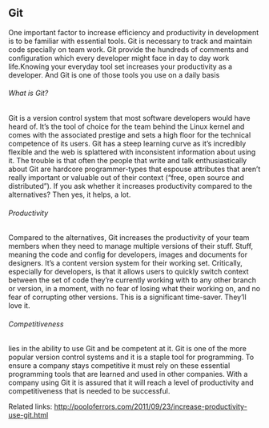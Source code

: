 ## Git
One important factor to increase efficiency and productivity in development is to be familiar with essential tools. Git is necessary to track and maintain code specially on team work. Git provide the hundreds of comments and configuration which every developer might face in day to day work life.Knowing your everyday tool set increases your productivity as a developer. And Git is one of those tools you use on a daily basis

###### What is Git?  
Git is a version control system that most software developers would have heard of. It’s the tool of choice for the team behind the Linux kernel and comes with the associated prestige and sets a high floor for the technical competence of its users.
Git has a steep learning curve as it’s incredibly flexible and the web is splattered with inconsistent information about using it. The trouble is that often the people that write and talk enthusiastically about Git are hardcore programmer-types that espouse attributes that aren’t really important or valuable out of their context (“free, open source and distributed”). If you ask whether it increases productivity compared to the alternatives? Then yes, it helps, a lot.

###### Productivity  
Compared to the alternatives, Git increases the productivity of your team members when they need to manage multiple versions of their stuff. Stuff, meaning the code and config for developers, images and documents for designers. It’s a content version system for their working set. Critically, especially for developers, is that it allows users to quickly switch context between the set of code they’re currently working with to any other branch or version, in a moment, with no fear of losing what their working on, and no fear of corrupting other versions. This is a significant time-saver. They’ll love it.

###### Competitiveness   
lies in the ability to use Git and be competent at it. Git is one of the more popular version control systems and it is a staple tool for programming. To ensure a company stays competitive it must rely on these essential programming tools that are learned and used in other companies. With a company using Git it is assured that it will reach a level of productivity and competitiveness that is needed to be successful. 

Related links: http://pooloferrors.com/2011/09/23/increase-productivity-use-git.html
